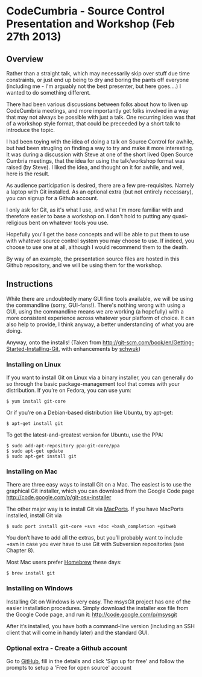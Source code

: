 # CodeCumbria - Source Control Presentation and Workshop (Feb 27th 2013)

## Overview

Rather than a straight talk, which may necessarily skip over stuff due time constraints, or just end up being to dry and boring the pants off everyone (including me - I'm arguably not the best presenter, but here goes....) I wanted to do something different.

There had been various discussions between folks about how to liven up CodeCumbria meetings, and more importantly get folks involved in a way that may not always be possible with just a talk. One recurring idea was that of a workshop style format, that could be preceeded by a short talk to introduce the topic.

I had been toying with the idea of doing a talk on Source Control for awhile, but had been strugling on finding a way to try and make it more interesting. It was during a discussion with Steve at one of the short lived Open Source Cumbria meetings, that the idea for using the talk/workshop format was raised (by Steve). I liked the idea, and thought on it for awhile, and well, here is the result.

As audience participation is desired, there are a few pre-requisites. Namely a laptop with Git installed. As an optional extra (but not entirely necessary), you can signup for a Github account. 

I only ask for Git, as it's what I use, and what I'm more familiar with and therefore easier to base a workshop on. I don't hold to putting any quasi-religious bent on whatever tools you use.

Hopefully you'll get the base concepts and will be able to put them to use with whatever source control system you may choose to use. If indeed, you choose to use one at all, although I would recommend them to the death.

By way of an example, the presentation source files are hosted in this Github repository, and we will be using them for the workshop.

## Instructions

While there are undoubtedly many GUI fine tools available, we will be using the commandline (sorry, GUI-fans!). There's nothing wrong with using a GUI, using the commandline means we are working (a hopefully) with a more consistent experience across whatever your platform of choice. It can also help to provide, I think anyway, a better understanding of what you are doing.

Anyway, onto the installs! (Taken from http://git-scm.com/book/en/Getting-Started-Installing-Git, with enhancements by [schwuk](https://github.com/schwuk))

### Installing on Linux

If you want to install Git on Linux via a binary installer, you can generally do so through the basic package-management tool that comes with your distribution. If you’re on Fedora, you can use yum:

    $ yum install git-core
    
Or if you’re on a Debian-based distribution like Ubuntu, try apt-get:

    $ apt-get install git

To get the latest-and-greatest version for Ubuntu, use the PPA:

    $ sudo add-apt-repository ppa:git-core/ppa
    $ sudo apt-get update
    $ sudo apt-get install git

### Installing on Mac

There are three easy ways to install Git on a Mac. The easiest is to use the graphical Git installer, which you can download from the Google Code page http://code.google.com/p/git-osx-installer

The other major way is to install Git via [MacPorts](http://www.macports.org). If you have MacPorts installed, install Git via

    $ sudo port install git-core +svn +doc +bash_completion +gitweb

You don’t have to add all the extras, but you’ll probably want to include +svn in case you ever have to use Git with Subversion repositories (see Chapter 8).

Most Mac users prefer [Homebrew](http://mxcl.github.com/homebrew/) these days:

    $ brew install git

### Installing on Windows

Installing Git on Windows is very easy. The msysGit project has one of the easier installation procedures. Simply download the installer exe file from the Google Code page, and run it: http://code.google.com/p/msysgit

After it’s installed, you have both a command-line version (including an SSH client that will come in handy later) and the standard GUI.

### Optional extra - Create a Github account

Go to [GitHub](https://github.com/), fill in the details and  click 'Sign up for free' and follow the prompts to setup a 'Free for open source' account
